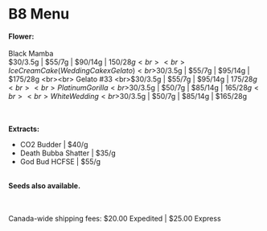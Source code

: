 # B8 Menu

<b>Flower:</b>
<br><br> Black Mamba 
<br>$30/3.5g | $55/7g | $90/14g | $150/28g
<br><br> Ice Cream Cake (Wedding Cake x Gelato) 
<br>$30/3.5g | $55/7g | $95/14g | $175/28g
<br><br> Gelato #33 
<br>$30/3.5g | $55/7g | $95/14g | $175/28g
<br><br> Platinum Gorilla 
<br>$30/3.5g | $50/7g | $85/14g | $165/28g
<br><br> White Wedding 
<br>$30/3.5g | $50/7g | $85/14g | $165/28g

<br></br>
<b>Extracts:</b>
- CO2 Budder | $40/g
- Death Bubba Shatter | $35/g
- God Bud HCFSE | $55/g

<br>
<b>Seeds also available.</b>

<br></br>
Canada-wide shipping fees:
$20.00 Expedited | $25.00 Express
